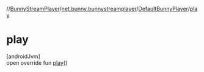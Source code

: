 //[BunnyStreamPlayer](../../../index.md)/[net.bunny.bunnystreamplayer](../index.md)/[DefaultBunnyPlayer](index.md)/[play](play.md)

# play

[androidJvm]\
open override fun [play](play.md)()